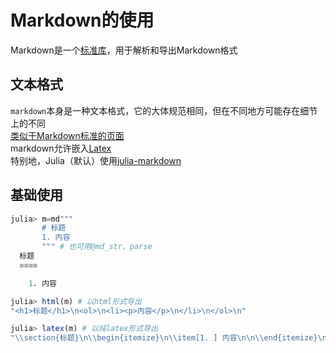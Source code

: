 # Markdown的使用
Markdown是一个[标准库](stdlib.md)，用于解析和导出Markdown格式

## 文本格式
`markdown`本身是一种文本格式，它的大体规范相同，但在不同地方可能存在细节上的不同\
[类似于Markdown标准的页面](https://spec.commonmark.org/)\
markdown允许嵌入[Latex](https://latex.org/)\
特别地，Julia（默认）使用[julia-markdown](https://docs.juliacn.com/latest/stdlib/Markdown/)

## 基础使用
```jl
julia> m=md"""
       # 标题
       1. 内容
       """ # 也可用@md_str、parse
  标题
  ≡≡≡≡

    1. 内容

julia> html(m) # 以html形式导出
"<h1>标题</h1>\n<ol>\n<li><p>内容</p>\n</li>\n</ol>\n"

julia> latex(m) # 以纯latex形式导出
"\\section{标题}\n\\begin{itemize}\n\\item[1. ] 内容\n\n\\end{itemize}\n"
```

[^1]: https://discourse.juliacn.com/t/topic/2310
